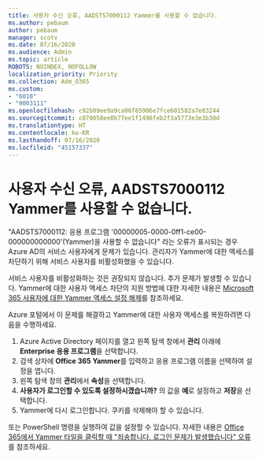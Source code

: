 ```yaml
---
title: 사용자 수신 오류, AADSTS7000112 Yammer를 사용할 수 없습니다.
ms.author: pebaum
author: pebaum
manager: scotv
ms.date: 07/16/2020
ms.audience: Admin
ms.topic: article
ROBOTS: NOINDEX, NOFOLLOW
localization_priority: Priority
ms.collection: Adm_O365
ms.custom:
- "6010"
- "9003111"
ms.openlocfilehash: c92b09ee9a9ca06f85906e7fce601582a7e83244
ms.sourcegitcommit: c078058ee0b77ee1f1496feb2f3a5773e3e3b30d
ms.translationtype: HT
ms.contentlocale: ko-KR
ms.lasthandoff: 07/16/2020
ms.locfileid: "45157337"
---
```

# <a name="user-receives-error-aadsts7000112-yammer-is-disabled"></a>사용자 수신 오류, AADSTS7000112 Yammer를 사용할 수 없습니다.

"AADSTS7000112: 응용 프로그램 '00000005-0000-0ff1-ce00-000000000000'(Yammer)을 사용할 수 없습니다" 라는 오류가 표시되는 경우 Azure AD의 서비스 사용자에게 문제가 있습니다. 관리자가 Yammer에 대한 액세스를 차단하기 위해 서비스 사용자를 비활성화했을 수 있습니다.

서비스 사용자를 비활성화하는 것은 권장되지 않습니다. 추가 문제가 발생할 수 있습니다. Yammer에 대한 사용자 액세스 차단의 지원 방법에 대한 자세한 내용은 [Microsoft 365 사용자에 대한 Yammer 액세스 설정 해제](https://docs.microsoft.com/yammer/manage-yammer-users/turn-off-user-access)를 참조하세요.  

Azure 포털에서 이 문제를 해결하고 Yammer에 대한 사용자 액세스를 복원하려면 다음을 수행하세요.

1.  Azure Active Directory 페이지를 열고 왼쪽 탐색 창에서 **관리** 아래에 **Enterprise 응용 프로그램**을 선택합니다.
3.  검색 상자에 **Office 365 Yammer**를 입력하고 응용 프로그램 이름을 선택하여 설정을 엽니다.
4.  왼쪽 탐색 창의 **관리**에서 **속성**을 선택합니다.
5.  **사용자가 로그인할 수 있도록 설정하시겠습니까?** 의 값을 **예**로 설정하고 **저장**을 선택합니다.
6.  Yammer에 다시 로그인합니다. 쿠키를 삭제해야 할 수 있습니다.

또는 PowerShell 명령을 실행하여 값을 설정할 수 있습니다. 자세한 내용은 [Office 365에서 Yammer 타일을 클릭할 때 "죄송합니다. 로그인 문제가 발생했습니다" 오류](https://docs.microsoft.com/yammer/troubleshoot-problems/error-when-click-the-yammer-tile-in-office-365)를 참조하세요. 